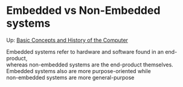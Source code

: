 # Embedded vs Non-Embedded systems

Up: [Basic Concepts and History of the Computer](basic_concepts_and_history_of_the_computer)

Embedded systems refer to hardware and software found in an end-product,  
whereas non-embedded systems are the end-product themselves. Embedded systems also are more purpose-oriented while  
non-embedded systems are more general-purpose
